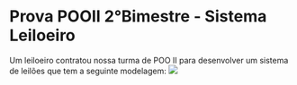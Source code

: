 # Prova POOII 2°Bimestre - Sistema Leiloeiro
Um leiloeiro contratou nossa turma de POO II para desenvolver um sistema de leilões que tem a seguinte modelagem:
<img src="/assets/img/dbLeilao.png">
